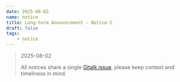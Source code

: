 ```yaml
---
date: 2025-08-02
name: notice
title: Long-term Announcement - Notice-2
draft: false
tags:
    - notice
---
```


> 2025-08-02
>
> All notices share a single [Gitalk issue](https://github.com/ppq1024/ppq1024.github.io/issues/2), please keep context and timeliness in mind.
